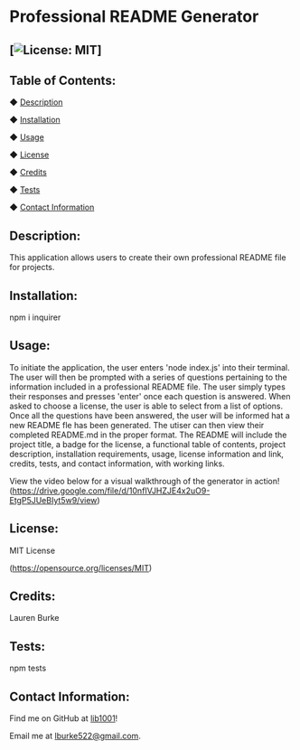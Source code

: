 
# Professional README Generator

## [![License: MIT](https://img.shields.io/badge/License-MIT-yellow.svg)]

## Table of Contents:
◆ [Description](#description)

◆ [Installation](#installation)

◆ [Usage](#usage)

◆ [License](#license)

◆ [Credits](#credits)

◆ [Tests](#tests)

◆ [Contact Information](#contact-information)

## Description:

This application allows users to create their own professional README file for projects.

## Installation:

npm i inquirer

## Usage:

To initiate the application, the user enters 'node index.js' into their terminal. The user will then be prompted with a series of questions pertaining to the information included in a professional README file. The user simply types their responses and presses 'enter' once each question is answered. When asked to choose a license, the user is able to select from a list of options. Once all the questions have been answered, the user will be informed hat a new README fle has been generated. The utiser can then view their completed README.md in the proper format. The README will include the project title, a badge for the license, a functional table of contents, project description, installation requirements, usage, license information and link, credits, tests, and contact information, with working links.

View the video below for a visual walkthrough of the generator in action!
(https://drive.google.com/file/d/10nfIVJHZJE4x2uO9-EtgP5JUeBIyt5w9/view)

## License:

MIT License

(https://opensource.org/licenses/MIT)


## Credits:

Lauren Burke

## Tests:

npm tests

## Contact Information:

Find me on GitHub at [lib1001](https://github.com/lib1001)!

Email me at [lburke522@gmail.com](mailTo:lburke522@gmail.com).
 